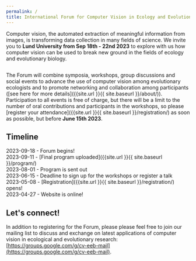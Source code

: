 ```yaml
---
permalink: / 
title: International Forum for Computer Vision in Ecology and Evolutionary Biology
---
```


Computer vision, the automated extraction of meaningful information from images, is transforming data collection in many fields of science. We invite you to **Lund University from Sep 18th - 22nd 2023** to explore with us how computer vision can be used to break new ground in the fields of ecology and evolutionary biology. 

<img src="{{ site.url }}{{ site.baseurl }}/assets/images/header.png" alt="" class="full"><br>

The Forum will combine symposia, workshops, group discussions and social events to advance the use of computer vision among evolutionary ecologists and to promote networking and collaboration among participants ([see here for more details]({{site.url }}{{ site.baseurl }}/about/)). Participation to all events is free of charge, but there will be a limit to the number of oral contributions and participants in the workshops, so please [register your attendance]({{site.url }}{{ site.baseurl }}/registration/) as soon as possible, but before **June 15th 2023**. 

## Timeline
2023-09-18 - Forum begins!<br>
2023-09-11 - [Final program uploaded]({{site.url }}{{ site.baseurl }}/program/)<br>
2023-08-01 - Program is sent out<br>
2023-06-15 - Deadline to sign up for the workshops or register a talk <br>
2023-05-08 - [Registration]({{site.url }}{{ site.baseurl }}/registration/) opens!<br>
2023-04-27 - Website is online!<br>

## Let's connect!
In addition to registering for the Forum, please please feel free to join our mailing list to discuss and exchange on latest applications of computer vision in ecological and evolutionary research: [https://groups.google.com/g/cv-eeb-mail](https://groups.google.com/g/cv-eeb-mail). 
